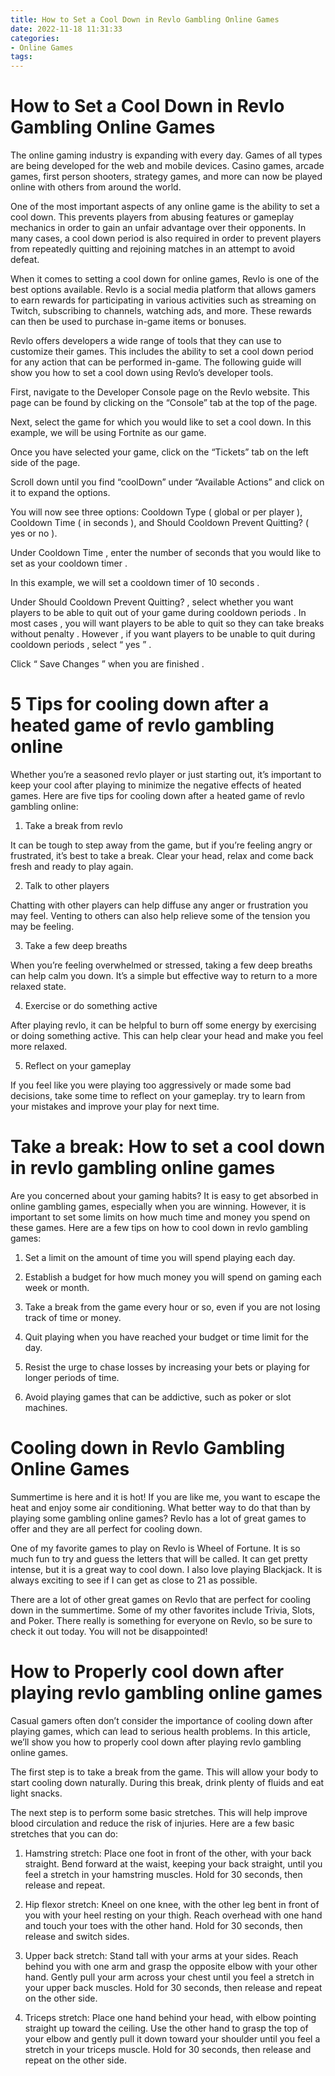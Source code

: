 ```yaml
---
title: How to Set a Cool Down in Revlo Gambling Online Games
date: 2022-11-18 11:31:33
categories:
- Online Games
tags:
---
```



#  How to Set a Cool Down in Revlo Gambling Online Games

The online gaming industry is expanding with every day. Games of all types are being developed for the web and mobile devices. Casino games, arcade games, first person shooters, strategy games, and more can now be played online with others from around the world.

One of the most important aspects of any online game is the ability to set a cool down. This prevents players from abusing features or gameplay mechanics in order to gain an unfair advantage over their opponents. In many cases, a cool down period is also required in order to prevent players from repeatedly quitting and rejoining matches in an attempt to avoid defeat.

When it comes to setting a cool down for online games, Revlo is one of the best options available. Revlo is a social media platform that allows gamers to earn rewards for participating in various activities such as streaming on Twitch, subscribing to channels, watching ads, and more. These rewards can then be used to purchase in-game items or bonuses.

Revlo offers developers a wide range of tools that they can use to customize their games. This includes the ability to set a cool down period for any action that can be performed in-game. The following guide will show you how to set a cool down using Revlo’s developer tools.

First, navigate to the Developer Console page on the Revlo website. This page can be found by clicking on the “Console” tab at the top of the page.


Next, select the game for which you would like to set a cool down. In this example, we will be using Fortnite as our game.


Once you have selected your game, click on the “Tickets” tab on the left side of the page.


Scroll down until you find “coolDown” under “Available Actions” and click on it to expand the options.


You will now see three options: Cooldown Type ( global or per player ), Cooldown Time ( in seconds ), and Should Cooldown Prevent Quitting? ( yes or no ).


Under Cooldown Time , enter the number of seconds that you would like to set as your cooldown timer .


In this example, we will set a cooldown timer of 10 seconds .


Under Should Cooldown Prevent Quitting? , select whether you want players to be able to quit out of your game during cooldown periods . In most cases , you will want players to be able to quit so they can take breaks without penalty . However , if you want players to be unable to quit during cooldown periods , select “ yes ” .


Click “ Save Changes ” when you are finished .

#  5 Tips for cooling down after a heated game of revlo gambling online

Whether you’re a seasoned revlo player or just starting out, it’s important to keep your cool after playing to minimize the negative effects of heated games. Here are five tips for cooling down after a heated game of revlo gambling online:

1. Take a break from revlo

It can be tough to step away from the game, but if you’re feeling angry or frustrated, it’s best to take a break. Clear your head, relax and come back fresh and ready to play again.

2. Talk to other players

Chatting with other players can help diffuse any anger or frustration you may feel. Venting to others can also help relieve some of the tension you may be feeling.

3. Take a few deep breaths

When you’re feeling overwhelmed or stressed, taking a few deep breaths can help calm you down. It’s a simple but effective way to return to a more relaxed state.

4. Exercise or do something active

After playing revlo, it can be helpful to burn off some energy by exercising or doing something active. This can help clear your head and make you feel more relaxed.

5. Reflect on your gameplay

If you feel like you were playing too aggressively or made some bad decisions, take some time to reflect on your gameplay. try to learn from your mistakes and improve your play for next time.

#  Take a break: How to set a cool down in revlo gambling online games

Are you concerned about your gaming habits? It is easy to get absorbed in online gambling games, especially when you are winning. However, it is important to set some limits on how much time and money you spend on these games. Here are a few tips on how to cool down in revlo gambling games:

1. Set a limit on the amount of time you will spend playing each day.

2. Establish a budget for how much money you will spend on gaming each week or month.

3. Take a break from the game every hour or so, even if you are not losing track of time or money.

4. Quit playing when you have reached your budget or time limit for the day.

5. Resist the urge to chase losses by increasing your bets or playing for longer periods of time.

6. Avoid playing games that can be addictive, such as poker or slot machines.

#  Cooling down in Revlo Gambling Online Games

Summertime is here and it is hot! If you are like me, you want to escape the heat and enjoy some air conditioning. What better way to do that than by playing some gambling online games? Revlo has a lot of great games to offer and they are all perfect for cooling down.

One of my favorite games to play on Revlo is Wheel of Fortune. It is so much fun to try and guess the letters that will be called. It can get pretty intense, but it is a great way to cool down. I also love playing Blackjack. It is always exciting to see if I can get as close to 21 as possible.

There are a lot of other great games on Revlo that are perfect for cooling down in the summertime. Some of my other favorites include Trivia, Slots, and Poker. There really is something for everyone on Revlo, so be sure to check it out today. You will not be disappointed!

#  How to Properly cool down after playing revlo gambling online games

Casual gamers often don’t consider the importance of cooling down after playing games, which can lead to serious health problems. In this article, we’ll show you how to properly cool down after playing revlo gambling online games.

The first step is to take a break from the game. This will allow your body to start cooling down naturally. During this break, drink plenty of fluids and eat light snacks.

The next step is to perform some basic stretches. This will help improve blood circulation and reduce the risk of injuries. Here are a few basic stretches that you can do:

1. Hamstring stretch: Place one foot in front of the other, with your back straight. Bend forward at the waist, keeping your back straight, until you feel a stretch in your hamstring muscles. Hold for 30 seconds, then release and repeat.

2. Hip flexor stretch: Kneel on one knee, with the other leg bent in front of you with your heel resting on your thigh. Reach overhead with one hand and touch your toes with the other hand. Hold for 30 seconds, then release and switch sides.

3. Upper back stretch: Stand tall with your arms at your sides. Reach behind you with one arm and grasp the opposite elbow with your other hand. Gently pull your arm across your chest until you feel a stretch in your upper back muscles. Hold for 30 seconds, then release and repeat on the other side.

4. Triceps stretch: Place one hand behind your head, with elbow pointing straight up toward the ceiling. Use the other hand to grasp the top of your elbow and gently pull it down toward your shoulder until you feel a stretch in your triceps muscle. Hold for 30 seconds, then release and repeat on the other side.